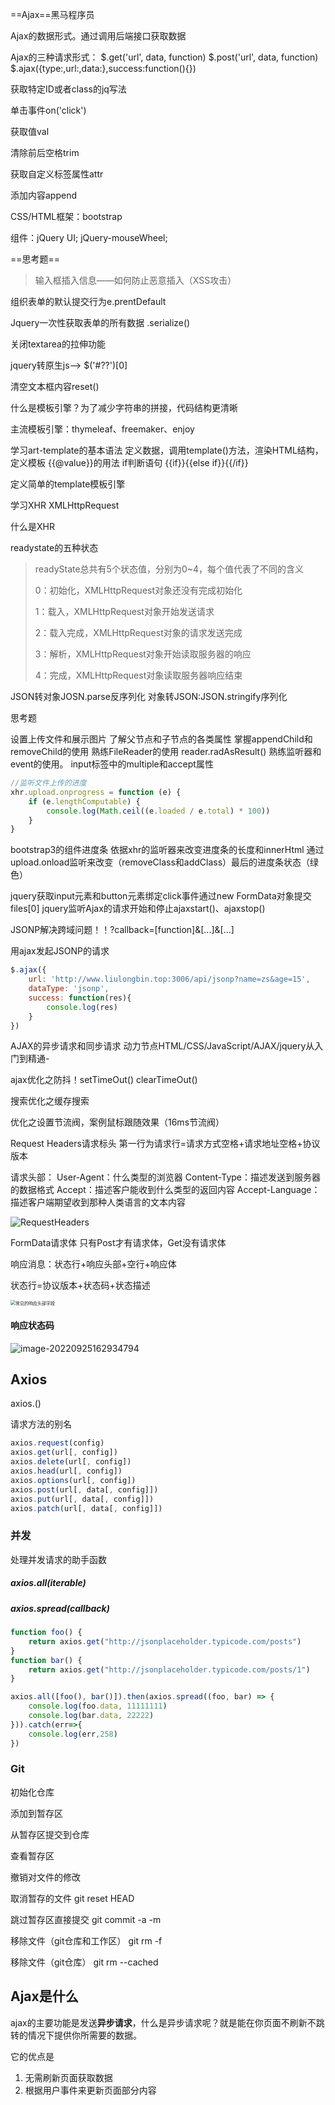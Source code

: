 ==Ajax==黑马程序员

 Ajax的数据形式。通过调用后端接口获取数据

Ajax的三种请求形式：
$.get('url', data, function)
$.post('url', data, function)
$.ajax({type:,url:,data:},success:function(){})

获取特定ID或者class的jq写法

单击事件on('click')

获取值val

清除前后空格trim

获取自定义标签属性attr

添加内容append

CSS/HTML框架：bootstrap

组件：jQuery UI; jQuery-mouseWheel; 

==思考题==

> 输入框插入信息——如何防止恶意插入（XSS攻击）



组织表单的默认提交行为e.prentDefault

Jquery一次性获取表单的所有数据 .serialize()

关闭textarea的拉伸功能

jquery转原生js--> $('#??')[0]

清空文本框内容reset()



什么是模板引擎？为了减少字符串的拼接，代码结构更清晰

主流模板引擎：thymeleaf、freemaker、enjoy

学习art-template的基本语法
定义数据，调用template()方法，渲染HTML结构，定义模板
{{@value}}的用法 
if判断语句 {{if}}{{else if}}{{/if}}



定义简单的template模板引擎

学习XHR XMLHttpRequest

什么是XHR

readystate的五种状态

> readyState总共有5个状态值，分别为0~4，每个值代表了不同的含义
>
> 0：初始化，XMLHttpRequest对象还没有完成初始化
>
> 1：载入，XMLHttpRequest对象开始发送请求
>
> 2：载入完成，XMLHttpRequest对象的请求发送完成
>
> 3：解析，XMLHttpRequest对象开始读取服务器的响应
>
> 4：完成，XMLHttpRequest对象读取服务器响应结束

JSON转对象JOSN.parse反序列化
对象转JSON:JSON.stringify序列化

思考题

设置上传文件和展示图片
了解父节点和子节点的各类属性
掌握appendChild和removeChild的使用
熟练FileReader的使用 reader.radAsResult()
熟练监听器和event的使用。
input标签中的multiple和accept属性

```javascript
//监听文件上传的进度
xhr.upload.onprogress = function (e) {
    if (e.lengthComputable) {
        console.log(Math.ceil((e.loaded / e.total) * 100))
    }
}
```

bootstrap3的组件进度条
依据xhr的监听器来改变进度条的长度和innerHtml
通过upload.onload监听来改变（removeClass和addClass）最后的进度条状态（绿色）



jquery获取input元素和button元素绑定click事件通过new FormData对象提交files[0]
jquery监听Ajax的请求开始和停止ajaxstart()、ajaxstop()

JSONP解决跨域问题！！?callback=[function]&[...]&[...]

用ajax发起JSONP的请求

```javascript
$.ajax({
    url: 'http://www.liulongbin.top:3006/api/jsonp?name=zs&age=15',
    dataType: 'jsonp',
    success: function(res){
        console.log(res)
    }
})
```



AJAX的异步请求和同步请求   动力节点HTML/CSS/JavaScript/AJAX/jquery从入门到精通-

ajax优化之防抖！setTimeOut()  clearTimeOut()

搜索优化之缓存搜索

优化之设置节流阀，案例鼠标跟随效果（16ms节流阀）



Request Headers请求标头   第一行为请求行=请求方式空格+请求地址空格+协议版本

请求头部：
User-Agent：什么类型的浏览器
Content-Type：描述发送到服务器的数据格式
Accept：描述客户能收到什么类型的返回内容
Accept-Language：描述客户端期望收到那种人类语言的文本内容

![RequestHeaders](D:\nanshabu\big3\MyLearningNotesBook\img\RequestHeaders.jpg)

FormData请求体   只有Post才有请求体，Get没有请求体



响应消息：状态行+响应头部+空行+响应体

状态行=协议版本+状态码+状态描述

<img src="D:\nanshabu\big3\MyLearningNotesBook\img\常见的响应头部字段.jpg" alt="常见的响应头部字段" style="zoom: 50%;" />

#### 响应状态码

![image-20220925162934794](C:\Users\一个豆瓣\AppData\Roaming\Typora\typora-user-images\image-20220925162934794.png)

## Axios

<script src="https://unpkg.com/axios/dist/axios.min.js"></script>

axios.()

请求方法的别名

```javascript
axios.request(config)
axios.get(url[, config])
axios.delete(url[, config])
axios.head(url[, config])
axios.options(url[, config])
axios.post(url[, data[, config]])
axios.put(url[, data[, config]])
axios.patch(url[, data[, config]])
```

### 并发

处理并发请求的助手函数

##### axios.all(iterable)

##### axios.spread(callback)

```javascript
function foo() {
    return axios.get("http://jsonplaceholder.typicode.com/posts")
}
function bar() {
    return axios.get("http://jsonplaceholder.typicode.com/posts/1")
}

axios.all([foo(), bar()]).then(axios.spread((foo, bar) => {
    console.log(foo.data, 11111111)
    console.log(bar.data, 22222)
})).catch(err=>{
    console.log(err,258)
})
```

### Git

初始化仓库

添加到暂存区

从暂存区提交到仓库

查看暂存区

撤销对文件的修改

取消暂存的文件  git reset HEAD 

跳过暂存区直接提交 git commit -a -m

移除文件（git仓库和工作区） git rm -f

移除文件（git仓库） git rm --cached 

## Ajax是什么

ajax的主要功能是发送**异步请求**，什么是异步请求呢？就是能在你页面不刷新不跳转的情况下提供你所需要的数据。

它的优点是

1. 无需刷新页面获取数据
2. 根据用户事件来更新页面部分内容